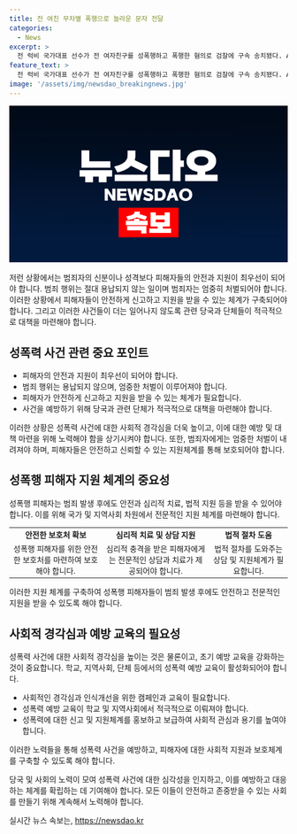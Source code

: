 ```yaml
---
title: 전 여친 무차별 폭행으로 놀라운 문자 전달
categories:
  - News
excerpt: >
  전 럭비 국가대표 선수가 전 여자친구를 성폭행하고 폭행한 혐의로 검찰에 구속 송치됐다. A씨는 B씨를 성폭행하려 하고 저항하자 폭행했으며, 휴대전화를 던져 망가뜨리고 화장실 문을 부수는 등 재물손괴 혐의도 받았다. 폭행으로 B씨는 안면 피하출혈과 뇌진탕을 입었고, A씨는 폭행 후 집을 나가서 자신과 관계없는 일인 것처럼 문자를 보내 충격을 안겼다. A씨는 전 럭비 국가대표로 활동하다가 실업팀 코치를 맡았으며, 방송에도 출연했다.
feature_text: >
  전 럭비 국가대표 선수가 전 여자친구를 성폭행하고 폭행한 혐의로 검찰에 구속 송치됐다. A씨는 B씨를 성폭행하려 하고 저항하자 폭행했으며, 휴대전화를 던져 망가뜨리고 화장실 문을 부수는 등 재물손괴 혐의도 받았다. 폭행으로 B씨는 안면 피하출혈과 뇌진탕을 입었고, A씨는 폭행 후 집을 나가서 자신과 관계없는 일인 것처럼 문자를 보내 충격을 안겼다. A씨는 전 럭비 국가대표로 활동하다가 실업팀 코치를 맡았으며, 방송에도 출연했다.
image: '/assets/img/newsdao_breakingnews.jpg'
---
```


<p><img src="/assets/img/newsdao_breakingnews.jpg" alt="ranknews 속보" /></p>

<p>저런 상황에서는 범죄자의 신분이나 성격보다 피해자들의 안전과 지원이 최우선이 되어야 합니다. 범죄 행위는 절대 용납되지 않는 일이며 범죄자는 엄중히 처벌되어야 합니다. 이러한 상황에서 피해자들이 안전하게 신고하고 지원을 받을 수 있는 체계가 구축되어야 합니다. 그리고 이러한 사건들이 더는 일어나지 않도록 관련 당국과 단체들이 적극적으로 대책을 마련해야 합니다.</p>

<h2 data-ke-size="size26">성폭력 사건 관련 중요 포인트</h2>

<ul>
  <li>피해자의 안전과 지원이 최우선이 되어야 합니다.</li>
  <li>범죄 행위는 용납되지 않으며, 엄중한 처벌이 이루어져야 합니다.</li>
  <li>피해자가 안전하게 신고하고 지원을 받을 수 있는 체계가 필요합니다.</li>
  <li>사건을 예방하기 위해 당국과 관련 단체가 적극적으로 대책을 마련해야 합니다.</li>
</ul>

<p>이러한 상황은 성폭력 사건에 대한 사회적 경각심을 더욱 높이고, 이에 대한 예방 및 대책 마련을 위해 노력해야 함을 상기시켜야 합니다. 또한, 범죄자에게는 엄중한 처벌이 내려져야 하며, 피해자들은 안전하고 신뢰할 수 있는 지원체계를 통해 보호되어야 합니다.</p>

<p data-ke-size="size16"></p>

<h2 data-ke-size="size26">성폭행 피해자 지원 체계의 중요성</h2>

<p>성폭행 피해자는 범죄 발생 후에도 안전과 심리적 치료, 법적 지원 등을 받을 수 있어야 합니다. 이를 위해 국가 및 지역사회 차원에서 전문적인 지원 체계를 마련해야 합니다.</p>

<table>
  <tr>
    <td style="text-align: center; height: 17px;"><b>안전한 보호처 확보</b></td>
    <td style="text-align: center; height: 17px;"><b>심리적 치료 및 상담 지원</b></td>
    <td style="text-align: center; height: 17px;"><b>법적 절차 도움</b></td>
  </tr>
  <tr>
    <td style="text-align: center; height: 17px;">성폭행 피해자를 위한 안전한 보호처를 마련하여 보호해야 합니다.</td>
    <td style="text-align: center; height: 17px;">심리적 충격을 받은 피해자에게는 전문적인 상담과 치료가 제공되어야 합니다.</td>
    <td style="text-align: center; height: 17px;">법적 절차를 도와주는 상담 및 지원체계가 필요합니다.</td>
  </tr>
</table>

<p>이러한 지원 체계를 구축하여 성폭행 피해자들이 범죄 발생 후에도 안전하고 전문적인 지원을 받을 수 있도록 해야 합니다.</p>

<p data-ke-size="size16"></p>

<h2 data-ke-size="size26">사회적 경각심과 예방 교육의 필요성</h2>

<p>성폭력 사건에 대한 사회적 경각심을 높이는 것은 물론이고, 초기 예방 교육을 강화하는 것이 중요합니다. 학교, 지역사회, 단체 등에서의 성폭력 예방 교육이 활성화되어야 합니다.</p>

<ul>
  <li>사회적인 경각심과 인식개선을 위한 캠페인과 교육이 필요합니다.</li>
  <li>성폭력 예방 교육이 학교 및 지역사회에서 적극적으로 이뤄져야 합니다.</li>
  <li>성폭력에 대한 신고 및 지원체계를 홍보하고 보급하여 사회적 관심과 용기를 높여야 합니다.</li>
</ul>

<p>이러한 노력들을 통해 성폭력 사건을 예방하고, 피해자에 대한 사회적 지원과 보호체계를 구축할 수 있도록 해야 합니다.</p>

<p data-ke-size="size16"></p>

<p>당국 및 사회의 노력이 모여 성폭력 사건에 대한 심각성을 인지하고, 이를 예방하고 대응하는 체계를 확립하는 데 기여해야 합니다. 모든 이들이 안전하고 존중받을 수 있는 사회를 만들기 위해 계속해서 노력해야 합니다.</p>
실시간 뉴스 속보는, <a href="https://newsdao.kr" rel="dofollow">https://newsdao.kr</a>


